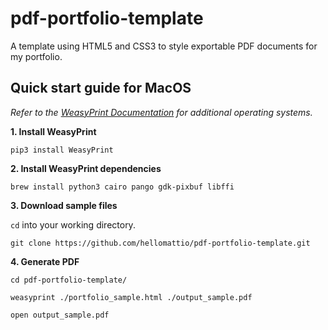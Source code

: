 # pdf-portfolio-template
A template using HTML5 and CSS3 to style exportable PDF documents for my portfolio.

## Quick start guide for MacOS
*Refer to the [WeasyPrint Documentation](http://weasyprint.readthedocs.io/en/latest/install.html "WeasyPrint Documentation") for additional operating systems.*

**1. Install WeasyPrint**

`pip3 install WeasyPrint`

**2. Install WeasyPrint dependencies**

`brew install python3 cairo pango gdk-pixbuf libffi`

**3. Download sample files**

`cd` into your working directory.

`git clone https://github.com/hellomattio/pdf-portfolio-template.git`

**4. Generate PDF**

`cd pdf-portfolio-template/`

`weasyprint ./portfolio_sample.html ./output_sample.pdf`

`open output_sample.pdf`
